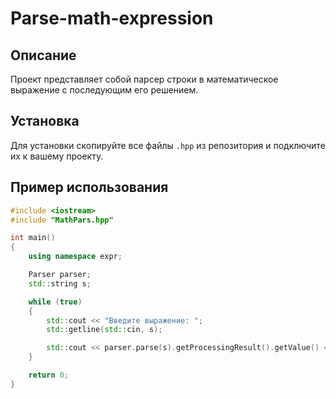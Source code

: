 # Parse-math-expression

## Описание
Проект представляет собой парсер строки в математическое выражение с последующим его решением.

## Установка
Для установки скопируйте все файлы `.hpp` из репозитория и подключите их к вашему проекту.

## Пример использования
```cpp
#include <iostream>
#include "MathPars.hpp"

int main()
{
    using namespace expr;

    Parser parser;
    std::string s;

    while (true)
    {
        std::cout << "Введите выражение: ";
        std::getline(std::cin, s);

        std::cout << parser.parse(s).getProcessingResult().getValue() << '\n';
    }

    return 0;
}
